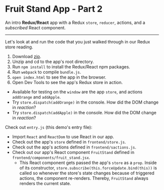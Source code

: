 # Fruit Stand App - Part 2

An intro **Redux/React** app with a Redux `store`, `reducer`, actions, and a *subscribed* React component.

---
Let's look at and run the code that you just walked through in our Redux store
reading.

1. Download [zip][zip].
2. Unzip and cd to the app's root directory.
3. Run `npm install` to install the Redux/React npm packages.
4. Run `webpack` to compile `bundle.js`.
4. `open index.html` to see the app in the browser.
5. Open Dev Tools to see the app's Redux store in action.
  + Available for testing on the `window` are the app `store`, and actions `addOrange` and `addApple`.
  + Try `store.dispatch(addOrange)` in the console. How did the DOM change in *reaction*?
  + Try `store.dispatch(addApple)` in the console. How did the DOM change in *reaction*?

Check out `entry.js` (this demo's entry file):
+ Import `React` and `ReactDom` to use React in our app.
+ Check out the app's `store` defined in `frontend/store.js`.
+ Check out the app's actions defined in `frontend/sactions.js`.
+ Check out our app's React component `FruitStand` defined in `frontend/components/fruit_stand.jsx`.
  + This React component gets passed the app's `store` as a `prop`. Inside of its constructor, `store.subscribe(this.forceUpdate.bind(this))` is called so whenever the store's state changes because of triggered actions, the component re-renders. Thereby, `FruitStand` always renders the current state.

[zip]:./fruit_stand_with_react.zip
